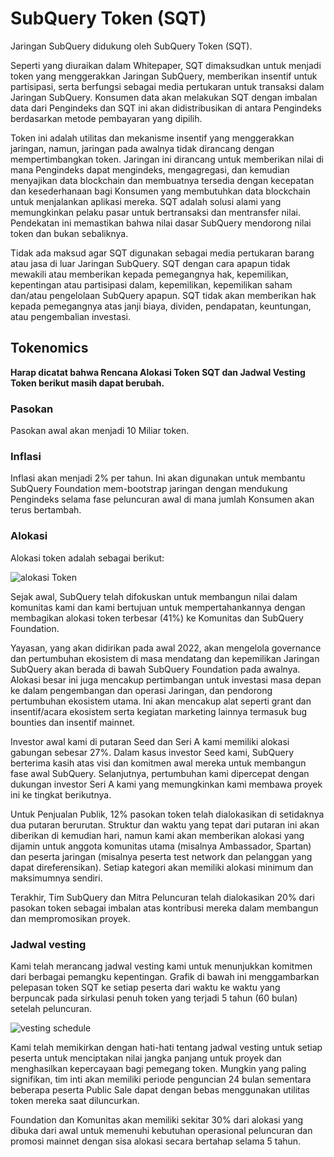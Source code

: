 # SubQuery Token (SQT)

Jaringan SubQuery didukung oleh SubQuery Token (SQT).

Seperti yang diuraikan dalam Whitepaper, SQT dimaksudkan untuk menjadi token yang menggerakkan Jaringan SubQuery, memberikan insentif untuk partisipasi, serta berfungsi sebagai media pertukaran untuk transaksi dalam Jaringan SubQuery. Konsumen data akan melakukan SQT dengan imbalan data dari Pengindeks dan SQT ini akan didistribusikan di antara Pengindeks berdasarkan metode pembayaran yang dipilih.

Token ini adalah utilitas dan mekanisme insentif yang menggerakkan jaringan, namun, jaringan pada awalnya tidak dirancang dengan mempertimbangkan token. Jaringan ini dirancang untuk memberikan nilai di mana Pengindeks dapat mengindeks, mengagregasi, dan kemudian menyajikan data blockchain dan membuatnya tersedia dengan kecepatan dan kesederhanaan bagi Konsumen yang membutuhkan data blockchain untuk menjalankan aplikasi mereka. SQT adalah solusi alami yang memungkinkan pelaku pasar untuk bertransaksi dan mentransfer nilai. Pendekatan ini memastikan bahwa nilai dasar SubQuery mendorong nilai token dan bukan sebaliknya.

Tidak ada maksud agar SQT digunakan sebagai media pertukaran barang atau jasa di luar Jaringan SubQuery. SQT dengan cara apapun tidak mewakili atau memberikan kepada pemegangnya hak, kepemilikan, kepentingan atau partisipasi dalam, kepemilikan, kepemilikan saham dan/atau pengelolaan SubQuery apapun. SQT tidak akan memberikan hak kepada pemegangnya atas janji biaya, dividen, pendapatan, keuntungan, atau pengembalian investasi.

## Tokenomics

**Harap dicatat bahwa Rencana Alokasi Token SQT dan Jadwal Vesting Token berikut masih dapat berubah.**

### Pasokan

Pasokan awal akan menjadi 10 Miliar token.

### Inflasi

Inflasi akan menjadi 2% per tahun. Ini akan digunakan untuk membantu SubQuery Foundation mem-bootstrap jaringan dengan mendukung Pengindeks selama fase peluncuran awal di mana jumlah Konsumen akan terus bertambah.

### Alokasi

Alokasi token adalah sebagai berikut:

![alokasi Token](/assets/img/token_allocation.png)

Sejak awal, SubQuery telah difokuskan untuk membangun nilai dalam komunitas kami dan kami bertujuan untuk mempertahankannya dengan membagikan alokasi token terbesar (41%) ke Komunitas dan SubQuery Foundation.

Yayasan, yang akan didirikan pada awal 2022, akan mengelola governance dan pertumbuhan ekosistem di masa mendatang dan kepemilikan Jaringan SubQuery akan berada di bawah SubQuery Foundation pada awalnya. Alokasi besar ini juga mencakup pertimbangan untuk investasi masa depan ke dalam pengembangan dan operasi Jaringan, dan pendorong pertumbuhan ekosistem utama. Ini akan mencakup alat seperti grant dan insentif/acara ekosistem serta kegiatan marketing lainnya termasuk bug bounties dan insentif mainnet.

Investor awal kami di putaran Seed dan Seri A kami memiliki alokasi gabungan sebesar 27%. Dalam kasus investor Seed kami, SubQuery berterima kasih atas visi dan komitmen awal mereka untuk membangun fase awal SubQuery. Selanjutnya, pertumbuhan kami dipercepat dengan dukungan investor Seri A kami yang memungkinkan kami membawa proyek ini ke tingkat berikutnya.

Untuk Penjualan Publik, 12% pasokan token telah dialokasikan di setidaknya dua putaran berurutan. Struktur dan waktu yang tepat dari putaran ini akan diberikan di kemudian hari, namun kami akan memberikan alokasi yang dijamin untuk anggota komunitas utama (misalnya Ambassador, Spartan) dan peserta jaringan (misalnya peserta test network dan pelanggan yang dapat direferensikan). Setiap kategori akan memiliki alokasi minimum dan maksimumnya sendiri.

Terakhir, Tim SubQuery dan Mitra Peluncuran telah dialokasikan 20% dari pasokan token sebagai imbalan atas kontribusi mereka dalam membangun dan mempromosikan proyek.

### Jadwal vesting

Kami telah merancang jadwal vesting kami untuk menunjukkan komitmen dari berbagai pemangku kepentingan. Grafik di bawah ini menggambarkan pelepasan token SQT ke setiap peserta dari waktu ke waktu yang berpuncak pada sirkulasi penuh token yang terjadi 5 tahun (60 bulan) setelah peluncuran.

![vesting schedule](/assets/img/vesting_schedule.png)

Kami telah memikirkan dengan hati-hati tentang jadwal vesting untuk setiap peserta untuk menciptakan nilai jangka panjang untuk proyek dan menghasilkan kepercayaan bagi pemegang token. Mungkin yang paling signifikan, tim inti akan memiliki periode penguncian 24 bulan sementara beberapa peserta Public Sale dapat dengan bebas menggunakan utilitas token mereka saat diluncurkan.

Foundation dan Komunitas akan memiliki sekitar 30% dari alokasi yang dibuka dari awal untuk memenuhi kebutuhan operasional peluncuran dan promosi mainnet dengan sisa alokasi secara bertahap selama 5 tahun.
